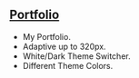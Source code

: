 ## [Portfolio](https://sparglad.github.io/)
- My Portfolio.
- Adaptive up to 320px.
- White/Dark Theme Switcher.
- Different Theme Colors.
